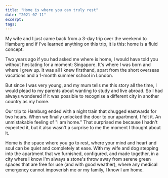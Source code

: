 ```yaml
---
title: "Home is where you can truly rest"
date: "2021-07-11"
excerpt: 
tags: 
---
```


My wife and I just came back from a 3-day trip over the weekend to Hamburg and if I've learned anything on this trip, it is this: home is a fluid concept.

Two years ago if you had asked me where is home, I would have told you without hesitating for a moment: Singapore. It's where I was born and where I grew up. It was all I knew firsthand, apart from the short overseas vacations and a 1-month summer school in London.

But since I was very young, and my mum tells me this story all the time, I would plead to my parents about wanting to study and live abroad. So I had always wondered if it was possible to recognise a different city in another country as my home.

Our trip to Hamburg ended with a night train that chugged eastwards for two hours. When we finally unlocked the door to our apartment, I felt it. An unmistakable feeling of "I am home." That surprised me because I hadn't expected it, but it also wasn't a surprise to me the moment I thought about it.

Home is the space where you go to rest, where your mind and heart and soul can be quiet and completely at ease. With my wife and dog stepping into the apartment that we furnished, configured, and made together, in a city where I know I'm always a stone's throw away from serene green spaces that are free for use (and with good weather), where any medical emergency cannot impoverish me or my family, I know I am home.
